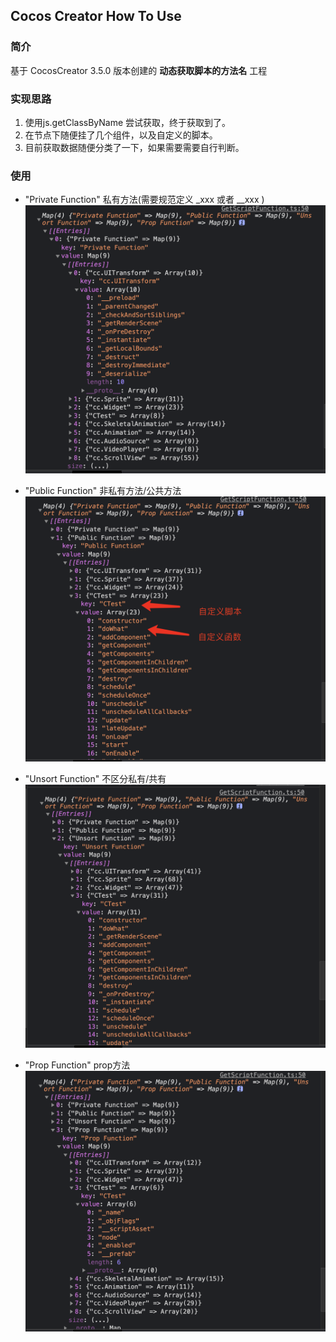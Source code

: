 ## Cocos Creator How To Use

### 简介

基于 CocosCreator 3.5.0 版本创建的 **动态获取脚本的方法名** 工程

### 实现思路
1. 使用js.getClassByName 尝试获取，终于获取到了。
2. 在节点下随便挂了几个组件，以及自定义的脚本。
3. 目前获取数据随便分类了一下，如果需要需要自行判断。

### 使用
- "Private Function" 私有方法(需要规范定义  _xxx 或者 __xxx )
![image](../../../image/202203/2022030521.png)

- "Public Function" 非私有方法/公共方法
![image](../../../image/202203/2022030522.png)

- "Unsort Function" 不区分私有/共有
![image](../../../image/202203/2022030523.png)
- "Prop Function"  prop方法
![image](../../../image/202203/2022030524.png)